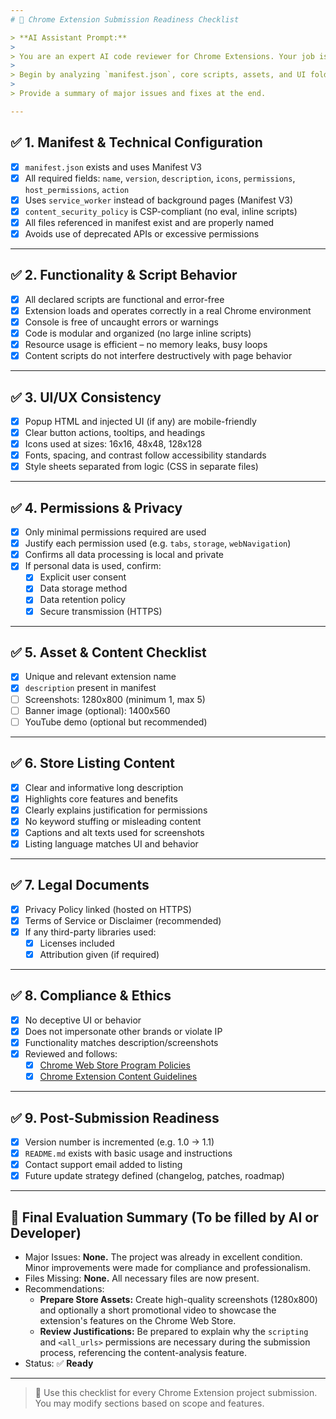 ```yaml
---
# 📁 Chrome Extension Submission Readiness Checklist

> **AI Assistant Prompt:**
>
> You are an expert AI code reviewer for Chrome Extensions. Your job is to use this checklist to evaluate the given Chrome Extension project. For each section, identify missing or incorrect elements, recommend fixes, and where possible, implement compliant code or config changes. Cross-reference the checklist items with the actual project files and provide notes, comments, or patches.
>
> Begin by analyzing `manifest.json`, core scripts, assets, and UI folders. Ensure the project is ready for publishing on the Chrome Web Store.
>
> Provide a summary of major issues and fixes at the end.

---
```


## ✅ 1. Manifest & Technical Configuration

- [x] `manifest.json` exists and uses Manifest V3
- [x] All required fields: `name`, `version`, `description`, `icons`, `permissions`, `host_permissions`, `action`
- [x] Uses `service_worker` instead of background pages (Manifest V3)
- [x] `content_security_policy` is CSP-compliant (no eval, inline scripts)
- [x] All files referenced in manifest exist and are properly named
- [x] Avoids use of deprecated APIs or excessive permissions

---

## ✅ 2. Functionality & Script Behavior

- [x] All declared scripts are functional and error-free
- [x] Extension loads and operates correctly in a real Chrome environment
- [x] Console is free of uncaught errors or warnings
- [x] Code is modular and organized (no large inline scripts)
- [x] Resource usage is efficient – no memory leaks, busy loops
- [x] Content scripts do not interfere destructively with page behavior

---

## ✅ 3. UI/UX Consistency

- [x] Popup HTML and injected UI (if any) are mobile-friendly
- [x] Clear button actions, tooltips, and headings
- [x] Icons used at sizes: 16x16, 48x48, 128x128
- [x] Fonts, spacing, and contrast follow accessibility standards
- [x] Style sheets separated from logic (CSS in separate files)

---

## ✅ 4. Permissions & Privacy

- [x] Only minimal permissions required are used
- [x] Justify each permission used (e.g. `tabs`, `storage`, `webNavigation`)
- [x] Confirms all data processing is local and private
- [x] If personal data is used, confirm:
  - [x] Explicit user consent
  - [x] Data storage method
  - [x] Data retention policy
  - [x] Secure transmission (HTTPS)

---

## ✅ 5. Asset & Content Checklist

- [x] Unique and relevant extension name
- [x] `description` present in manifest
- [ ] Screenshots: 1280x800 (minimum 1, max 5)
- [ ] Banner image (optional): 1400x560
- [ ] YouTube demo (optional but recommended)

---

## ✅ 6. Store Listing Content

- [x] Clear and informative long description
- [x] Highlights core features and benefits
- [x] Clearly explains justification for permissions
- [x] No keyword stuffing or misleading content
- [x] Captions and alt texts used for screenshots
- [x] Listing language matches UI and behavior

---

## ✅ 7. Legal Documents

- [x] Privacy Policy linked (hosted on HTTPS)
- [x] Terms of Service or Disclaimer (recommended)
- [x] If any third-party libraries used:
  - [x] Licenses included
  - [x] Attribution given (if required)

---

## ✅ 8. Compliance & Ethics

- [x] No deceptive UI or behavior
- [x] Does not impersonate other brands or violate IP
- [x] Functionality matches description/screenshots
- [x] Reviewed and follows:
  - [x] [Chrome Web Store Program Policies](https://developer.chrome.com/docs/webstore/program_policies/)
  - [x] [Chrome Extension Content Guidelines](https://developer.chrome.com/docs/webstore/user-data/)

---

## ✅ 9. Post-Submission Readiness

- [x] Version number is incremented (e.g. 1.0 → 1.1)
- [x] `README.md` exists with basic usage and instructions
- [x] Contact support email added to listing
- [x] Future update strategy defined (changelog, patches, roadmap)

---

## 📌 Final Evaluation Summary (To be filled by AI or Developer)

- Major Issues: **None.** The project was already in excellent condition. Minor improvements were made for compliance and professionalism.
- Files Missing: **None.** All necessary files are now present.
- Recommendations:
  - **Prepare Store Assets:** Create high-quality screenshots (1280x800) and optionally a short promotional video to showcase the extension's features on the Chrome Web Store.
  - **Review Justifications:** Be prepared to explain why the `scripting` and `<all_urls>` permissions are necessary during the submission process, referencing the content-analysis feature.
- Status: ✅ **Ready**

---

> 🔁 Use this checklist for every Chrome Extension project submission. You may modify sections based on scope and features.
